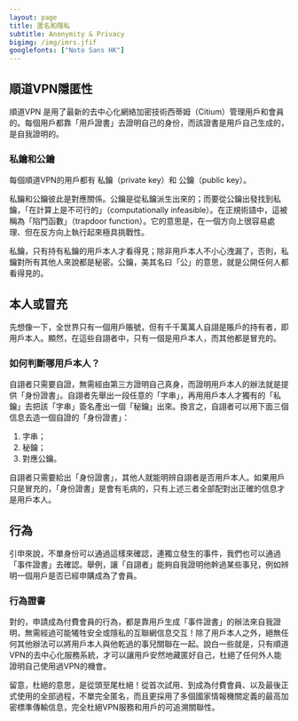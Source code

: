 ```yaml
---
layout: page
title: 匿名和隱私
subtitle: Anonymity & Privacy
bigimg: /img/imrs.jfif
googlefonts: ["Noto Sans HK"]
---
```


## 順道VPN隱匿性

順道VPN 是用了最新的去中心化網絡加密技術西蒂姆（Citium）管理用戶和會員的。每個用戶都靠「用戶證書」去證明自己的身份，而該證書是用戶自己生成的，是自我證明的。

### 私鑰和公鑰

每個順道VPN的用戶都有 私鑰（private key）和 公鑰（public key）。

私鑰和公鑰彼此是對應關係。公鑰是從私鑰派生出來的；而要從公鑰出發找到私鑰，「在計算上是不可行的」（computationally infeasible）。在正規術語中，這被稱為「陷門函數」（trapdoor function）。它的意思是，在一個方向上很容易處理、但在反方向上執行起來極具挑戰性。

私鑰，只有持有私鑰的用戶本人才看得見；除非用戶本人不小心洩漏了，否則，私鑰對所有其他人來說都是秘密。公鑰，美其名曰「公」的意思，就是公開任何人都看得見的。

## 本人或冒充

先想像一下，全世界只有一個用戶賬號，但有千千萬萬人自詡是賬戶的持有者，即用戶本人。顯然，在這些自詡者中，只有一個是用戶本人，而其他都是冒充的。

### 如何判斷哪用戶本人？

自詡者只需要自證，無需經由第三方證明自己真身，而證明用戶本人的辦法就是提供「身份證書」。自詡者先舉出一段任意的「字串」，再用用戶本人才獨有的「私鑰」去把該「字串」簽名產出一個「秘鑰」出來。換言之，自詡者可以用下面三個信息去造一個自證的「身份證書」：

1. 字串；
2. 秘鑰；
3. 對應公鑰。

自詡者只需要給出「身份證書」，其他人就能明辨自詡者是否用戶本人。如果用戶只是冒充的，「身份證書」是會有毛病的，只有上述三者全部配對出正確的信息才是用戶本人。

## 行為

引申來說，不單身份可以通過這樣來確認，連獨立發生的事件，我們也可以通過「事件證書」去確認。舉例，讓「自詡者」能夠自我證明他幹過某些事兒，例如辨明一個用戶是否已經申購成為了會員。

### 行為證書

對的，申請成為付費會員的行為，都是靠用戶生成「事件證書」的辦法來自我證明，無需經過可能犧牲安全或隱私的互聯網信息交互！除了用戶本人之外，絕無任何其他辦法可以將用戶本人與他乾過的事兒關聯在一起。說白一些就是，只有順道VPN的去中心化服務系統，才可以讓用戶安然地藏匿好自己，杜絕了任何外人能證明自己使用過VPN的機會。

留意，杜絕的意思，是從頭至尾杜絕！從首次試用、到成為付費會員、以及最後正式使用的全部過程，不單完全匿名，而且更採用了多個國家情報機關定義的最高加密標準傳輸信息，完全杜絕VPN服務和用戶的可追溯關聯性。
